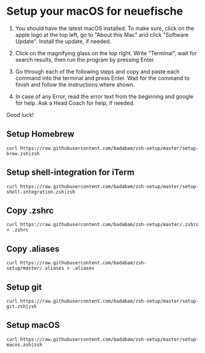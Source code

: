 # Setup your macOS for neuefische

1. You should have the latest macOS installed. To make sure, click on the apple logo at the top left, go to "About this Mac" and click "Software Update". Install the update, if needed.

1. Click on the magnifying glass on the top right. Write "Terminal", wait for search results, then run the program by pressing Enter.

1. Go through each of the following steps and copy and paste each command into the terminal and press Enter. Wait for the command to finish and follow the instructions where shown.

1. In case of any Error, read the error text from the beginning and google for help. Ask a Head Coach for help, if needed.

Good luck!

## Setup Homebrew

```
curl https://raw.githubusercontent.com/badabam/zsh-setup/master/setup-brew.zsh|zsh
```

## Setup shell-integration for iTerm

```
curl https://raw.githubusercontent.com/badabam/zsh-setup/master/setup-shell-integration.zsh|zsh
```

## Copy .zshrc 

```
curl https://raw.githubusercontent.com/badabam/zsh-setup/master/.zshrc > .zshrc
```

## Copy .aliases
```
curl https://raw.githubusercontent.com/badabam/zsh-setup/master/.aliases > .aliases
```

## Setup git

```
curl https://raw.githubusercontent.com/badabam/zsh-setup/master/setup-git.zsh|zsh
```

## Setup macOS

```
curl https://raw.githubusercontent.com/badabam/zsh-setup/master/setup-macos.zsh|zsh
```

